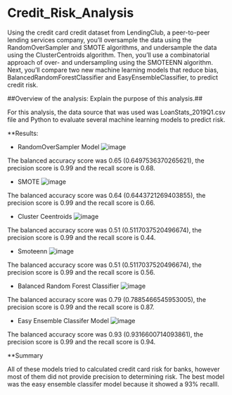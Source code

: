 # Credit_Risk_Analysis
Using the credit card credit dataset from LendingClub, a peer-to-peer lending services company, you’ll oversample the data using the RandomOverSampler and SMOTE algorithms, and undersample the data using the ClusterCentroids algorithm. Then, you’ll use a combinatorial approach of over- and undersampling using the SMOTEENN algorithm. Next, you’ll compare two new machine learning models that reduce bias, BalancedRandomForestClassifier and EasyEnsembleClassifier, to predict credit risk.


##Overview of the analysis: Explain the purpose of this analysis.##

For this analysis, the data source that was used was LoanStats_2019Q1.csv file and Python to evaluate several machine learning models to predict risk. 

**Results: 

- RandomOverSampler Model
![image](https://user-images.githubusercontent.com/96396696/175616400-13df0a06-577c-4589-ab1e-bb9d00cb1fc2.png)

The balanced accuracy score was 0.65 (0.6497536370265621), the precision score is 0.99 and the recall score is 0.68.

- SMOTE
![image](https://user-images.githubusercontent.com/96396696/175616290-836259fc-6c0e-4e33-b397-e25588bce7a8.png)

The balanced accuracy score was 0.64 (0.6443721269403855), the precision score is 0.99 and the recall score is 0.66.

- Cluster Ceentroids
![image](https://user-images.githubusercontent.com/96396696/175616188-7fd15e3b-ee18-4dc3-b37c-b60c1acba0a3.png)

The balanced accuracy score was 0.51 (0.5117037520496674), the precision score is 0.99 and the recall score is 0.44.

- Smoteenn
![image](https://user-images.githubusercontent.com/96396696/175616104-a8965472-365e-4051-9d59-2e1a5197fa91.png)

The balanced accuracy score was 0.51 (0.5117037520496674), the precision score is 0.99 and the recall score is 0.56.

- Balanced Random Forest Classifier
![image](https://user-images.githubusercontent.com/96396696/175615994-32e33806-0dc8-499f-badf-289e2d827a76.png)

The balanced accuracy score was 0.79 (0.7885466545953005), the precision score is 0.99 and the recall score is 0.87.

- Easy Ensemble Classifer Model
![image](https://user-images.githubusercontent.com/96396696/175615839-eb794917-1e9a-41a9-8e1d-be55311bf396.png)

The balanced accuracy score was 0.93 (0.9316600714093861), the precision score is 0.99 and the recall score is 0.94.

**Summary

All of these models tried to calculated credit card risk for banks, however most of them did not provide precision to determining risk. The best model was the easy ensemble classifer model because it showed a 93% recalll.

